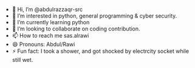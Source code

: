 - 👋 Hi, I’m @abdulrazzaqr-src
- 👀 I’m interested in python, general programming & cyber security.
- 🌱 I’m currently learning python
- 💞️ I’m looking to collaborate on coding contribution.
- 📫 How to reach me sas.alrawi
- 😄 Pronouns: Abdul/Rawi
- ⚡ Fun fact: I took a shower, and got shocked by electrcity socket while still wet.

<!---
abdulrazzaqr-src/abdulrazzaqr-src is a ✨ special ✨ repository because its `README.md` (this file) appears on your GitHub profile.
You can click the Preview link to take a look at your changes.
--->
